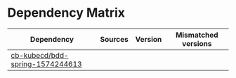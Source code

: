 # Dependency Matrix

Dependency | Sources | Version | Mismatched versions
---------- | ------- | ------- | -------------------
[cb-kubecd/bdd-spring-1574244613](https://github.com/cb-kubecd/bdd-spring-1574244613.git) |  | []() | 
